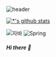 ![header](https://capsule-render.vercel.app/api?type=egg&color=auto&height=300&section=header&text=SEO%20KB&fontSize=90&animation=scaleIn)

[![*'s github stats](https://github-readme-stats.vercel.app/api?username=userseokb)](https://github.com/userseokb)


![자바](https://img.shields.io/badge/-자바-007396?style=flat&logo=Java&logoColor=ffffff)
![Spring](https://img.shields.io/badge/-Spring-6DB33F?style=for-the-badge&logo=Spring&logoColor=white)

##### Hi there 👋


